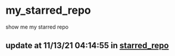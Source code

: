 # my_starred_repo
show me my starred repo

update at 11/13/21 04:14:55 in [starred_repo](./index.html)
---

